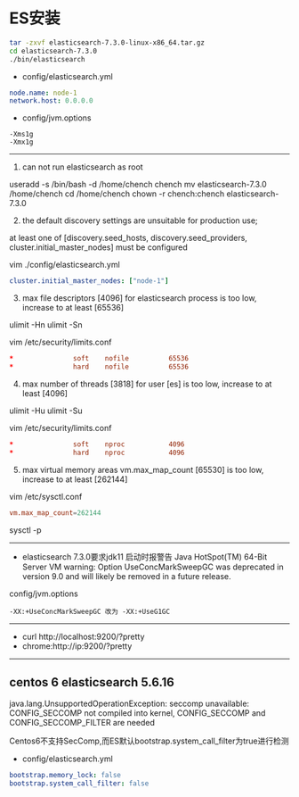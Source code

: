 # ES安装


```sh
tar -zxvf elasticsearch-7.3.0-linux-x86_64.tar.gz
cd elasticsearch-7.3.0
./bin/elasticsearch
```


- config/elasticsearch.yml
```yml
node.name: node-1
network.host: 0.0.0.0
```

- config/jvm.options
```
-Xms1g
-Xmx1g
```
---

1. can not run elasticsearch as root

useradd -s /bin/bash -d /home/chench chench
mv elasticsearch-7.3.0 /home/chench
cd /home/chench
chown -r chench:chench elasticsearch-7.3.0

2. the default discovery settings are unsuitable for production use;

at least one of [discovery.seed_hosts, discovery.seed_providers,
cluster.initial_master_nodes] must be configured

vim ./config/elasticsearch.yml
```yml
cluster.initial_master_nodes: ["node-1"]
```

3. max file descriptors [4096] for elasticsearch process is too low, increase to at least [65536]

ulimit -Hn
ulimit -Sn

vim /etc/security/limits.conf
```conf
*               soft    nofile          65536
*               hard    nofile          65536
```

4. max number of threads [3818] for user [es] is too low, increase to at least [4096]

ulimit -Hu
ulimit -Su

vim /etc/security/limits.conf
```conf
*               soft    nproc           4096
*               hard    nproc           4096
```

5. max virtual memory areas vm.max_map_count [65530] is too low, increase to at least [262144]

vim /etc/sysctl.conf
```conf
vm.max_map_count=262144
```
sysctl -p

---

- elasticsearch 7.3.0要求jdk11  启动时报警告
Java HotSpot(TM) 64-Bit Server VM warning: Option UseConcMarkSweepGC was deprecated in version 9.0 and will likely be removed in a future release.

config/jvm.options
```
-XX:+UseConcMarkSweepGC 改为 -XX:+UseG1GC
```
---

- curl http://localhost:9200/?pretty
- chrome:http://ip:9200/?pretty


---


## centos 6 elasticsearch 5.6.16

java.lang.UnsupportedOperationException: seccomp unavailable: CONFIG_SECCOMP not compiled into kernel, CONFIG_SECCOMP and CONFIG_SECCOMP_FILTER are needed

Centos6不支持SecComp,而ES默认bootstrap.system_call_filter为true进行检测

- config/elasticsearch.yml
```yml
bootstrap.memory_lock: false
bootstrap.system_call_filter: false
```